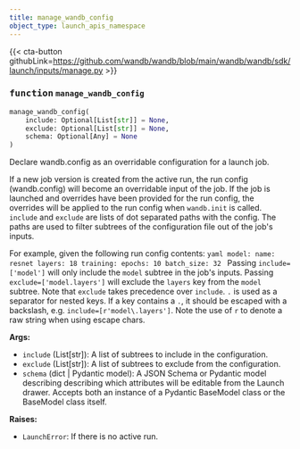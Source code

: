 ```yaml
---
title: manage_wandb_config
object_type: launch_apis_namespace
---
```


{{< cta-button githubLink=https://github.com/wandb/wandb/blob/main/wandb/wandb/sdk/launch/inputs/manage.py >}}




### <kbd>function</kbd> `manage_wandb_config`

```python
manage_wandb_config(
    include: Optional[List[str]] = None,
    exclude: Optional[List[str]] = None,
    schema: Optional[Any] = None
)
```

Declare wandb.config as an overridable configuration for a launch job. 

If a new job version is created from the active run, the run config (wandb.config) will become an overridable input of the job. If the job is launched and overrides have been provided for the run config, the overrides will be applied to the run config when `wandb.init` is called. `include` and `exclude` are lists of dot separated paths with the config. The paths are used to filter subtrees of the configuration file out of the job's inputs. 

For example, given the following run config contents: ```yaml
     model:
         name: resnet
         layers: 18
     training:
         epochs: 10
         batch_size: 32
    ``` Passing `include=['model']` will only include the `model` subtree in the job's inputs. Passing `exclude=['model.layers']` will exclude the `layers` key from the `model` subtree. Note that `exclude` takes precedence over `include`. `.` is used as a separator for nested keys. If a key contains a `.`, it should be escaped with a backslash, e.g. `include=[r'model\.layers']`. Note the use of `r` to denote a raw string when using escape chars. 



**Args:**
 
 - `include` (List[str]):  A list of subtrees to include in the configuration. 
 - `exclude` (List[str]):  A list of subtrees to exclude from the configuration. 
 - `schema` (dict | Pydantic model):  A JSON Schema or Pydantic model describing  describing which attributes will be editable from the Launch drawer.  Accepts both an instance of a Pydantic BaseModel class or the BaseModel  class itself. 



**Raises:**
 
 - `LaunchError`:  If there is no active run. 
